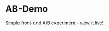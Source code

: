 # AB-Demo
Simple front-end A/B experiment - [view it live!](https://https://lineality.github.io/Geofffrey-AB/)
